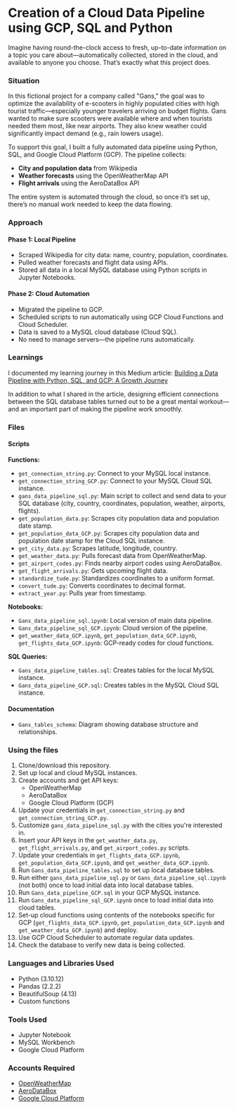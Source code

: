# Creation of a Cloud Data Pipeline using GCP, SQL and Python

Imagine having round-the-clock access to fresh, up-to-date information on a topic you care about—automatically collected, stored in the cloud, and available to anyone you choose. That’s exactly what this project does.

### Situation
In this fictional project for a company called "Gans," the goal was to optimize the availability of e-scooters in highly populated cities with high tourist traffic—especially younger travelers arriving on budget flights. Gans wanted to make sure scooters were available where and when tourists needed them most, like near airports. They also knew weather could significantly impact demand (e.g., rain lowers usage).

To support this goal, I built a fully automated data pipeline using Python, SQL, and Google Cloud Platform (GCP). The pipeline collects:
- **City and population data** from Wikipedia
- **Weather forecasts** using the OpenWeatherMap API
- **Flight arrivals** using the AeroDataBox API

The entire system is automated through the cloud, so once it’s set up, there’s no manual work needed to keep the data flowing.

### Approach
#### Phase 1: Local Pipeline
- Scraped Wikipedia for city data: name, country, population, coordinates.
- Pulled weather forecasts and flight data using APIs.
- Stored all data in a local MySQL database using Python scripts in Jupyter Notebooks.

#### Phase 2: Cloud Automation
- Migrated the pipeline to GCP.
- Scheduled scripts to run automatically using GCP Cloud Functions and Cloud Scheduler.
- Data is saved to a MySQL cloud database (Cloud SQL).
- No need to manage servers—the pipeline runs automatically.

### Learnings
I documented my learning journey in this Medium article:
[Building a Data Pipeline with Python, SQL, and GCP: A Growth Journey](https://medium.com/@edictamg/building-a-data-pipeline-with-python-sql-and-gcp-a-growth-journey-4513774a4e25)

In addition to what I shared in the article, designing efficient connections between the SQL database tables turned out to be a great mental workout—and an important part of making the pipeline work smoothly.

### Files
#### Scripts
**Functions:**
- `get_connection_string.py`: Connect to your MySQL local instance.
- `get_connection_string_GCP.py`: Connect to your MySQL Cloud SQL instance.
- `gans_data_pipeline_sql.py`: Main script to collect and send data to your SQL database (city, country, coordinates, population, weather, airports, flights). 
- `get_population_data.py`: Scrapes city population data and population date stamp.
- `get_population_data_GCP.py`: Scrapes city population data and population date stamp for the Cloud SQL instance.
- `get_city_data.py`: Scrapes latitude, longitude, country.
- `get_weather_data.py`: Pulls forecast data from OpenWeatherMap.
- `get_airport_codes.py`: Finds nearby airport codes using AeroDataBox.
- `get_flight_arrivals.py`: Gets upcoming flight data.
- `standardize_tude.py`: Standardizes coordinates to a uniform format.
- `convert_tude.py`: Converts coordinates to decimal format.
- `extract_year.py`: Pulls year from timestamp.

**Notebooks:**
- `Gans_data_pipeline_sql.ipynb`: Local version of main data pipeline.
- `Gans_data_pipeline_sql_GCP.ipynb`: Cloud version of the pipeline.
- `get_weather_data_GCP.ipynb`, `get_population_data_GCP.ipynb`, `get_flights_data_GCP.ipynb`: GCP-ready codes for cloud functions.

**SQL Queries:**
- `Gans_data_pipeline_tables.sql`: Creates tables for the local MySQL instance.
- `Gans_data_pipeline_GCP.sql`: Creates tables in the MySQL Cloud SQL instance.

#### Documentation
- `Gans_tables_schema`: Diagram showing database structure and relationships.

### Using the files
1. Clone/download this repository.
2. Set up local and cloud MySQL instances.
3. Create accounts and get API keys:
   - OpenWeatherMap
   - AeroDataBox
   - Google Cloud Platform (GCP)
4. Update your credentials in `get_connection_string.py` and `get_connection_string_GCP.py`.
5. Customize `gans_data_pipeline_sql.py` with the cities you're interested in.
6. Insert your API keys in the `get_weather_data.py`, `get_flight_arrivals.py`, and `get_airport_codes.py` scripts.
7. Update your credentials in `get_flights_data_GCP.ipynb`, `get_population_data_GCP.ipynb`, and `get_weather_data_GCP.ipynb`.
8. Run `Gans_data_pipeline_tables.sql` to set up local database tables.
9. Run either `gans_data_pipeline_sql.py` or `Gans_data_pipeline_sql.ipynb` (not both) once to load initial data into local database tables.
10. Run `Gans_data_pipeline_GCP.sql` in your GCP MySQL instance.
11. Run `Gans_data_pipeline_sql_GCP.ipynb` once to load initial data into cloud tables.
12. Set-up cloud functions using contents of the notebooks specific for GCP (`get_flights_data_GCP.ipynb`, `get_population_data_GCP.ipynb` and `get_weather_data_GCP.ipynb`) and deploy.
13. Use GCP Cloud Scheduler to automate regular data updates.
15. Check the database to verify new data is being collected.

### Languages and Libraries Used
- Python (3.10.12)
- Pandas (2.2.2)
- BeautifulSoup (4.13)
- Custom functions

### Tools Used
- Jupyter Notebook
- MySQL Workbench
- Google Cloud Platform

### Accounts Required
- [OpenWeatherMap](https://openweathermap.org/api)
- [AeroDataBox](https://rapidapi.com/aedbx-aedbx/api/aerodatabox/)
- [Google Cloud Platform](https://cloud.google.com/)
